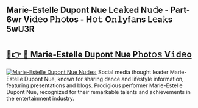 ## Marie-Estelle Dupont Nue L𝚎a𝚔ed N𝚞𝚍e - Part-6wr Vi𝚍𝚎o P𝚑𝚘tos - H𝚘𝚝 O𝚗𝚕yf𝚊ns L𝚎a𝚔s 5wU3R

# <h2><a href="http://kfdyeyk.oniu.top/?m=Marie-Estelle+Dupont+Nue">🔗👉 🔴 Marie-Estelle Dupont Nue P𝚑ot𝚘𝚜 V𝚒d𝚎o</a></h2>

[![Marie-Estelle Dupont Nue Nu𝚍e𝚜](https://i.imgur.com/0qMVB7G.gif)](http://kfdyeyk.oniu.top/?m=Marie-Estelle+Dupont+Nue)
Social media thought leader Marie-Estelle Dupont Nue, known for sharing dance and lifestyle information, featuring presentations and blogs. Prodigious performer Marie-Estelle Dupont Nue, recognized for their remarkable talents and achievements in the entertainment industry.  

